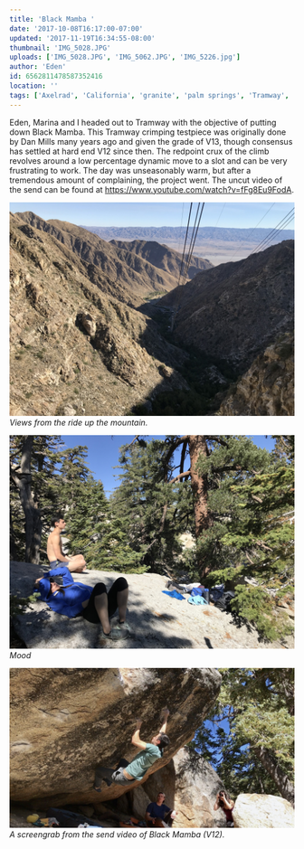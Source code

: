 ```yaml
---
title: 'Black Mamba '
date: '2017-10-08T16:17:00-07:00'
updated: '2017-11-19T16:34:55-08:00'
thumbnail: 'IMG_5028.JPG'
uploads: ['IMG_5028.JPG', 'IMG_5062.JPG', 'IMG_5226.jpg']
author: 'Eden'
id: 6562811478587352416
location: ''
tags: ['Axelrad', 'California', 'granite', 'palm springs', 'Tramway', 'v12']
---
```

Eden, Marina and I headed out to Tramway with the objective of putting down Black Mamba. This Tramway crimping testpiece was originally done by Dan Mills many years ago and given the grade of V13, though consensus has settled at hard end V12 since then. The redpoint crux of the climb revolves around a low percentage dynamic move to a slot and can be very frustrating to work. The day was unseasonably warm, but after a tremendous amount of complaining, the project went. The uncut video of the send can be found at <https://www.youtube.com/watch?v=fFg8Eu9FodA>.

![Views from the ride up the mountain.](uploads/IMG_5028.JPG)*Views from the ride up the mountain.*

![Mood](uploads/IMG_5062.JPG)*Mood*

![A screengrab from the send video of Black Mamba (V12).](uploads/IMG_5226.jpg)*A screengrab from the send video of Black Mamba (V12).*
